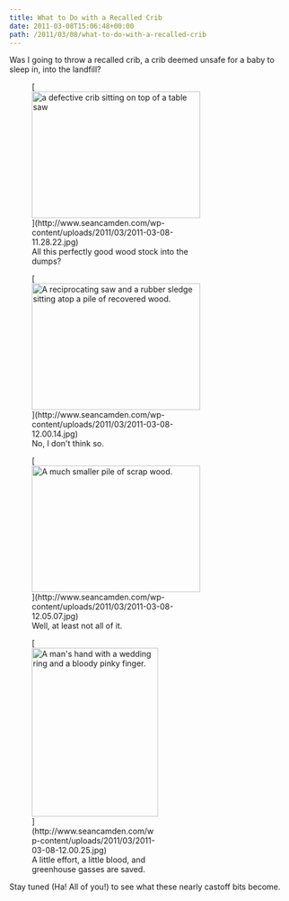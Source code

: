 ```yaml
---
title: What to Do with a Recalled Crib
date: 2011-03-08T15:06:48+00:00
path: /2011/03/08/what-to-do-with-a-recalled-crib
---
```

Was I going to throw a recalled crib, a crib deemed unsafe for a baby to sleep in, into the landfill?
  
<figure id="attachment_334" style="width: 300px" class="wp-caption alignnone">[<img src="http://www.seancamden.com/wp-content/uploads/2011/03/2011-03-08-11.28.22-300x225.jpg" alt="a defective crib sitting on top of a table saw" title="Defective Crib" width="300" height="225" class="size-medium wp-image-334" srcset="http://seancamden.cosm/wp-content/uploads/2011/03/2011-03-08-11.28.22-300x225.jpg 300w, http://seancamden.cosm/wp-content/uploads/2011/03/2011-03-08-11.28.22-1024x768.jpg 1024w" sizes="(max-width: 300px) 100vw, 300px" />](http://www.seancamden.com/wp-content/uploads/2011/03/2011-03-08-11.28.22.jpg)<figcaption class="wp-caption-text">All this perfectly good wood stock into the dumps?</figcaption></figure>
  
<figure id="attachment_335" style="width: 300px" class="wp-caption alignnone">[<img src="http://www.seancamden.com/wp-content/uploads/2011/03/2011-03-08-12.00.14-300x225.jpg" alt="A reciprocating saw and a rubber sledge sitting atop a pile of recovered wood." title="Newly recovered wood stock" width="300" height="225" class="size-medium wp-image-335" srcset="http://seancamden.cosm/wp-content/uploads/2011/03/2011-03-08-12.00.14-300x225.jpg 300w, http://seancamden.cosm/wp-content/uploads/2011/03/2011-03-08-12.00.14-1024x768.jpg 1024w" sizes="(max-width: 300px) 100vw, 300px" />](http://www.seancamden.com/wp-content/uploads/2011/03/2011-03-08-12.00.14.jpg)<figcaption class="wp-caption-text">No, I don't think so.</figcaption></figure>
  
<figure id="attachment_336" style="width: 300px" class="wp-caption alignnone">[<img src="http://www.seancamden.com/wp-content/uploads/2011/03/2011-03-08-12.05.07-300x225.jpg" alt="A much smaller pile of scrap wood." title="Scrap wood" width="300" height="225" class="size-medium wp-image-336" srcset="http://seancamden.cosm/wp-content/uploads/2011/03/2011-03-08-12.05.07-300x225.jpg 300w, http://seancamden.cosm/wp-content/uploads/2011/03/2011-03-08-12.05.07-1024x768.jpg 1024w" sizes="(max-width: 300px) 100vw, 300px" />](http://www.seancamden.com/wp-content/uploads/2011/03/2011-03-08-12.05.07.jpg)<figcaption class="wp-caption-text">Well, at least not all of it.</figcaption></figure>
  
<figure id="attachment_337" style="width: 225px" class="wp-caption alignnone">[<img src="http://www.seancamden.com/wp-content/uploads/2011/03/2011-03-08-12.00.25-225x300.jpg" alt="A man&#039;s hand with a wedding ring and a bloody pinky finger." title="Bloody Pinky" width="225" height="300" class="size-medium wp-image-337" srcset="http://seancamden.cosm/wp-content/uploads/2011/03/2011-03-08-12.00.25-225x300.jpg 225w, http://seancamden.cosm/wp-content/uploads/2011/03/2011-03-08-12.00.25-768x1024.jpg 768w, http://seancamden.cosm/wp-content/uploads/2011/03/2011-03-08-12.00.25.jpg 1536w" sizes="(max-width: 225px) 100vw, 225px" />](http://www.seancamden.com/wp-content/uploads/2011/03/2011-03-08-12.00.25.jpg)<figcaption class="wp-caption-text">A little effort, a little blood, and greenhouse gasses are saved.</figcaption></figure>
  
Stay tuned (Ha! All of you!) to see what these nearly castoff bits become.